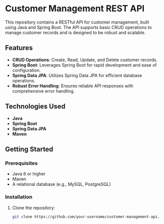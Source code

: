 # Customer Management REST API

This repository contains a RESTful API for customer management, built using Java and Spring Boot. The API supports basic CRUD operations to manage customer records and is designed to be robust and scalable.

## Features

- **CRUD Operations**: Create, Read, Update, and Delete customer records.
- **Spring Boot**: Leverages Spring Boot for rapid development and ease of configuration.
- **Spring Data JPA**: Utilizes Spring Data JPA for efficient database operations.
- **Robust Error Handling**: Ensures reliable API responses with comprehensive error handling.

## Technologies Used

- **Java**
- **Spring Boot**
- **Spring Data JPA**
- **Maven**

## Getting Started

### Prerequisites

- Java 8 or higher
- Maven
- A relational database (e.g., MySQL, PostgreSQL)

### Installation

1. Clone the repository:

   ```bash
   git clone https://github.com/your-username/customer-management-api.git
